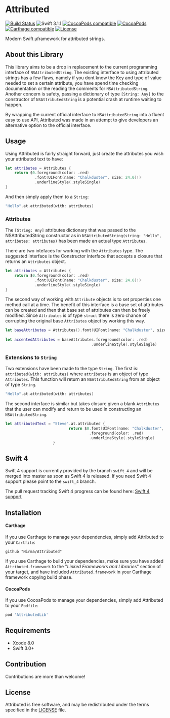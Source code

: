 # Attributed
[![Build Status](https://travis-ci.org/Nirma/Attributed.svg?branch=master)](https://travis-ci.org/Nirma/Attributed)
![Swift 3.1.1](https://img.shields.io/badge/Swift-3.1.1-orange.svg)
[![CocoaPods compatible](https://img.shields.io/cocoapods/v/AttributedLib.svg)](#cocoapods)
[![CocoaPods](https://img.shields.io/cocoapods/dt/AttributedLib.svg)]()
[![Carthage compatible](https://img.shields.io/badge/Carthage-compatible-4BC51D.svg?style=flat)](https://github.com/Carthage/Carthage)
[![License](http://img.shields.io/:license-mit-blue.svg)](http://doge.mit-license.org)

Modern Swift µframework for attributed strings.

## About this Library
This library aims to be a drop in replacement to the current programming interface of `NSAttributedString`.
The existing interface to using attributed strings has a few flaws, namely if you dont know the Key and type of value 
needed to set a certain attribute, you have spend time checking documentation or the reading the comments for `NSAttributedString`.
Another concern is safety, passing a dictionary of type `[String: Any]` to the constructor of `NSAttributedString` is a potential crash at runtime waiting to happen.

By wrapping the current official interface to `NSAttributedString` into a fluent easy to use API, Attributed was made
in an attempt to give developers an alternative option to the official interface. 

## Usage  

Using Attributed is fairly straight forward, just create the attributes you wish your attributed text to have:

```swift
let attributes = Attributes {
    return $0.foreground(color: .red)
             .font(UIFont(name: "Chalkduster", size: 24.0)!)
             .underlineStyle(.styleSingle)
}
```

And then simply apply them to a `String`:

```swift
"Hello".at.attributed(with: attributes)
```

### Attributes
The `[String: Any]` attributes dictionary that was passed to the NSAttributedString constructor as in `NSAttributedString(string: "Hello", attributes: attributes)` has been made an actual type `Attributes`.

There are two intefaces for working with the `Attributes` type.
The suggested interface is the Constructor interface that accepts a closure that returns an `Attributes` object.

```swift
let attributes = Attributes {
    return $0.foreground(color: .red)
             .font(UIFont(name: "Chalkduster", size: 24.0)!)
             .underlineStyle(.styleSingle)
}
```

The second way of working with `Attribute` objects is to set properties one method call at a time.
The benefit of this interface is a base set of attributes can be created and then that base set of attributes can then
be freely modified. 
Since `Attributes` is of type `struct` there is zero chance of corrupting the  original base `Attributes` object by working this way. 

```swift
let baseAttributes = Attributes().font(UIFont(name: "Chalkduster", size: 24.0)!)
 
let accentedAttributes = baseAttributes.foreground(color: .red) 
                                      .underlineStyle(.styleSingle)
```


### Extensions to `String`

Two extensions have been made to the type `String`.
The first is: `attributed(with: attributes)` where `attributes` is an object of type `Attributes`.
This function will return an `NSAttributedString` from an object of type `String`.

```swift
"Hello".at.attributed(with: attributes)
```

The second interface is similar but takes closure given a blank `Attributes` that the user can modify and return 
to be used in constructing an `NSAttributedString`.

```swift
let attributedText = "Steve".at.attributed {
                            return $0.font(UIFont(name: "Chalkduster", size: 24.0)!)
                                     .foreground(color: .red)
                                     .underlineStyle(.styleSingle)
                     }
```

## Swift 4
Swift 4 support is currently provided by the branch `swift_4` and will be merged into master as soon as Swift 4 is released.
If you need Swift 4 support please point to the `swift_4` branch.

The pull request tracking Swift 4 progress can be found here: [Swift 4 support](https://github.com/Nirma/Attributed/pull/34)


## Installation

#### Carthage

If you use Carthage to manage your dependencies, simply add
Attributed to your `Cartfile`:

```
github "Nirma/Attributed"
```

If you use Carthage to build your dependencies, make sure you have added `Attributed.framework` to the "_Linked Frameworks and Libraries_" section of your target, and have included `Attributed.framework` in your Carthage framework copying build phase.

#### CocoaPods

If you use CocoaPods to manage your dependencies, simply add
Attributed to your `Podfile`:

```ruby
pod 'AttributedLib'
```

## Requirements

* Xcode 8.0
* Swift 3.0+

## Contribution
Contributions are more than welcome!

## License

Attributed is free software, and may be redistributed under the terms specified in the [LICENSE] file.

[LICENSE]: /LICENSE
